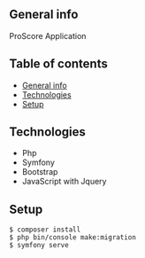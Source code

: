 ## General info
ProScore Application

## Table of contents
* [General info](#general-info)
* [Technologies](#technologies)
* [Setup](#setup)

## Technologies
* Php
* Symfony
* Bootstrap
* JavaScript with Jquery

## Setup
```
$ composer install
$ php bin/console make:migration
$ symfony serve
```

